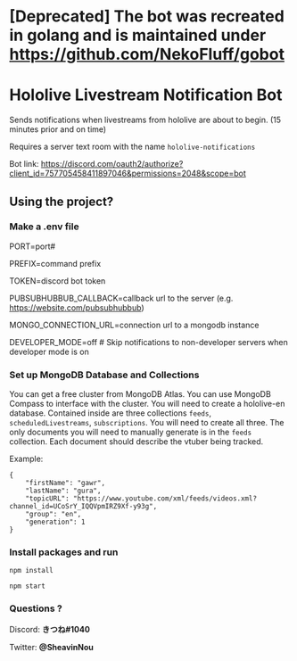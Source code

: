# [Deprecated] The bot was recreated in golang and is maintained under https://github.com/NekoFluff/gobot
# Hololive Livestream Notification Bot

Sends notifications when livestreams from hololive are about to begin. (15 minutes prior and on time)

Requires a server text room with the name `hololive-notifications`

Bot link: <a>https://discord.com/oauth2/authorize?client_id=757705458411897046&permissions=2048&scope=bot</a>

## Using the project?

### Make a .env file
PORT=port#

PREFIX=command prefix

TOKEN=discord bot token

PUBSUBHUBBUB_CALLBACK=callback url to the server (e.g. https://website.com/pubsubhubbub)

MONGO_CONNECTION_URL=connection url to a mongodb instance

DEVELOPER_MODE=off # Skip notifications to non-developer servers when developer mode is on

### Set up MongoDB Database and Collections

You can get a free cluster from MongoDB Atlas. 
You can use MongoDB Compass to interface with the cluster.
You will need to create a hololive-en database. Contained inside are three collections `feeds`, `scheduledLivestreams`, `subscriptions`. You will need to create all three.
The only documents you will need to manually generate is in the `feeds` collection. Each document should describe the vtuber being tracked.

Example:
```
{
    "firstName": "gawr",
    "lastName": "gura",
    "topicURL": "https://www.youtube.com/xml/feeds/videos.xml?channel_id=UCoSrY_IQQVpmIRZ9Xf-y93g",
    "group": "en",
    "generation": 1
}
```

### Install packages and run

`npm install`

`npm start`

### Questions ?

Discord: <b>きつね#1040</b>

Twitter: <b>@SheavinNou</b>
